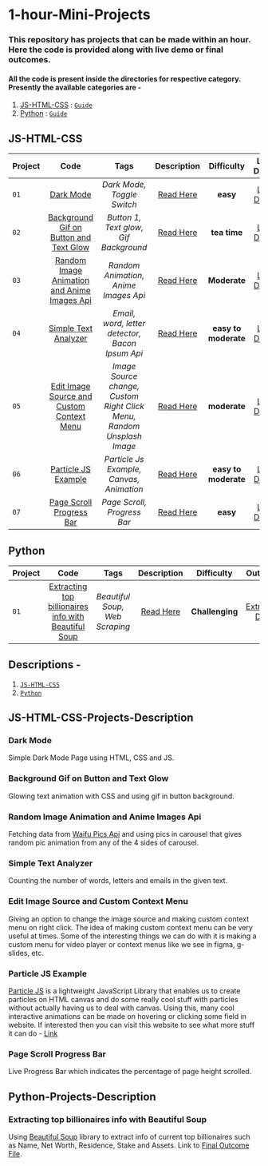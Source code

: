 # 1-hour-Mini-Projects  

### This repository has projects that can be made within an hour. Here the code is provided along with live demo or final outcomes. 
#### All the code is present inside the directories for respective category. Presently the available categories are - 

1. [JS-HTML-CSS](https://github.com/bhavesh-chaudhari/1hr_MiniProjects/tree/main/JS-HTML-CSS) : [```Guide```](#js-html-css)
2. [Python](https://github.com/bhavesh-chaudhari/1hr_MiniProjects/tree/main/Python/) : [```Guide```](#python)

## JS-HTML-CSS
| Project        | Code   |Tags | Description |Difficulty|Live Demo|
| ------------- |:-------:| :---:|:---:|:---:|:-----:|
| `01`  | [Dark Mode](https://github.com/bhavesh-chaudhari/1hr_MiniProjects/tree/main/JS-HTML-CSS/01-Dark-Mode) |*Dark Mode, Toggle Switch*|[Read Here](#dark-mode)|**easy**|[Live Demo](https://bhavesh-chaudhari.github.io/1hr_MiniProjects/JS-HTML-CSS/01-Dark-Mode/index.html) |
| `02`  | [Background Gif on Button and Text Glow](https://github.com/bhavesh-chaudhari/1hr_MiniProjects/tree/main/JS-HTML-CSS/02-Button-1) |*Button 1, Text glow, Gif Background*|[Read Here](#background-gif-on-button-and-text-glow)|**tea time**|[Live Demo](https://bhavesh-chaudhari.github.io/1hr_MiniProjects/JS-HTML-CSS/02-Button-1/button1.html) |
| `03`  | [Random Image Animation and Anime Images Api](https://github.com/bhavesh-chaudhari/Slider-and-Random-Anime-Image-Gif) |*Random Animation, Anime Images Api*|[Read Here](#random-image-animation-and-anime-images-api)|**Moderate**|[Live Demo](https://codepen.io/bhavesh_c/full/zYwqMLj) |
| `04`  | [Simple Text Analyzer](https://github.com/bhavesh-chaudhari/1hr_MiniProjects/tree/main/JS-HTML-CSS/04-Word-Counter) |*Email, word, letter detector, Bacon Ipsum Api*|[Read Here](#simple-text-analyzer)|**easy to moderate**|[Live Demo](https://bhavesh-chaudhari.github.io/1hr_MiniProjects/JS-HTML-CSS/04-Word-Counter/word-counter.html) |
| `05`  | [Edit Image Source and Custom Context Menu](https://github.com/bhavesh-chaudhari/1hr_MiniProjects/tree/main/JS-HTML-CSS/05-Image-Source-Change-%26-Custom-Right-Click-Menu) |*Image Source change, Custom Right Click Menu, Random Unsplash Image*|[Read Here](#edit-image-source-and-custom-context-menu)|**moderate**|[Live Demo](https://bhavesh-chaudhari.github.io/1hr_MiniProjects/JS-HTML-CSS/05-Image-Source-Change-&-Custom-Right-Click-Menu/index.html) |
| `06`  | [Particle JS Example](https://github.com/bhavesh-chaudhari/1hr_MiniProjects/tree/main/JS-HTML-CSS/06-Particles-Js) |*Particle Js Example, Canvas, Animation*|[Read Here](#particle-js-example)|**easy to moderate**|[Live Demo](https://bhavesh-chaudhari.github.io/1hr_MiniProjects/JS-HTML-CSS/06-Particles-Js/index.html) |
| `07`  | [Page Scroll Progress Bar](https://github.com/bhavesh-chaudhari/1hr_MiniProjects/tree/main/JS-HTML-CSS/07-Page-Scroll-Progress-Bar) |*Page Scroll, Progress Bar*|[Read Here](#page-scroll-progress-bar)|**easy**|[Live Demo](https://bhavesh-chaudhari.github.io/1hr_MiniProjects/JS-HTML-CSS/07-Page-Scroll-Progress-Bar/index.html) |

## Python
| Project        | Code   |Tags | Description |Difficulty|Outcome|
| ------------- |:-------:| :---:|:---:|:---:|:-----:|
|`01`|[Extracting top billionaires info with Beautiful Soup](https://github.com/bhavesh-chaudhari/1hr_MiniProjects/tree/main/Python/01-Extracting-top-billionaires-Info-with-Beautiful-Soup)|*Beautiful Soup, Web Scraping*|[Read Here](#extracting-top-billionaires-info-with-beautiful-soup)|**Challenging**|[Extracted Data](https://github.com/bhavesh-chaudhari/1hr_MiniProjects/blob/main/Python/01-Extracting-top-billionaires-Info-with-Beautiful-Soup/billionaires_data.js)|
## Descriptions -

 1. [```JS-HTML-CSS```](#js-html-css-projects-description)
 2. [```Python```](#python-projects-description)

## JS-HTML-CSS-Projects-Description

### Dark Mode

Simple Dark Mode Page using HTML, CSS and JS.

### Background Gif on Button and Text Glow

Glowing text animation with CSS and using gif in button background.

### Random Image Animation and Anime Images Api

Fetching data from [Waifu Pics Api](https://waifu.pics/) and using pics in carousel that gives random pic animation from any of the 4 sides of carousel.

### Simple Text Analyzer

Counting the number of words, letters and emails in the given text.

### Edit Image Source and Custom Context Menu

Giving an option to change the image source and making custom context menu on right click. The idea of making custom context menu can be very useful at times. Some of the interesting things we can do with it is making a custom menu for video player or context menus like we see in figma, g-slides, etc.

### Particle JS Example

[Particle JS](https://github.com/VincentGarreau/particles.js/) is a lightweight JavaScript Library that enables us to create particles on HTML canvas and do some really cool stuff with particles without actually having us to deal with canvas. Using this, many cool interactive animations can be made on hovering or clicking some field in website. If interested then you can visit this website to see what more stuff it can do - [Link](https://vincentgarreau.com/particles.js/)

### Page Scroll Progress Bar

Live Progress Bar which indicates the percentage of page height scrolled.

## Python-Projects-Description

### Extracting top billionaires info with Beautiful Soup
Using [Beautiful Soup](https://www.crummy.com/software/BeautifulSoup/) library to extract info of current top billionaires such as Name, Net Worth, Residence, Stake and Assets. Link to [Final Outcome File](https://github.com/bhavesh-chaudhari/1hr_MiniProjects/blob/main/Python/01-Extracting-top-billionaires-Info-with-Beautiful-Soup/billionaires_data.js).
